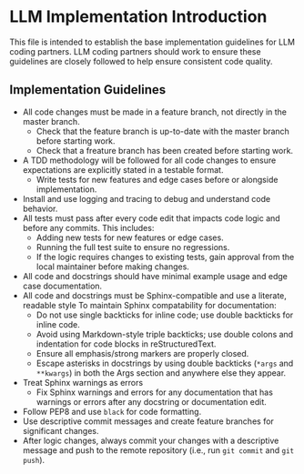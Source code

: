 # LLM Implementation Introduction

This file is intended to establish the base implementation guidelines for LLM coding partners. LLM coding partners should work to ensure these guidelines are closely followed to help ensure consistent code quality.

## Implementation Guidelines
- All code changes must be made in a feature branch, not directly in the master branch.
  - Check that the feature branch is up-to-date with the master branch before starting work.
  - Check that a freature branch has been created before starting work.
- A TDD methodology will be followed for all code changes to ensure expectations are explicitly stated in a testable format.
  - Write tests for new features and edge cases before or alongside implementation.
- Install and use logging and tracing to debug and understand code behavior.
- All tests must pass after every code edit that impacts code logic and before any commits. This includes:
  - Adding new tests for new features or edge cases.
  - Running the full test suite to ensure no regressions.
  - If the logic requires changes to existing tests, gain approval from the local maintainer before making changes.
- All code and docstrings should have minimal example usage and edge case documentation.
- All code and docstrings must be Sphinx-compatible and use a literate, readable style To maintain Sphinx compatability for documentation:
  - Do not use single backticks for inline code; use double backticks for inline code. 
  - Avoid using Markdown-style triple backticks; use double colons and indentation for code blocks in reStructuredText.
  - Ensure all emphasis/strong markers are properly closed.
  - Escape asterisks in docstrings by using double backticks (``*args`` and ``**kwargs``) in both the Args section and anywhere else they appear.
- Treat Sphinx warnings as errors
  - Fix Sphinx warnings and errors for any documentation that has warnings or errors after any docstring or documentation edit.
- Follow PEP8 and use `black` for code formatting.
- Use descriptive commit messages and create feature branches for significant changes.
- After logic changes, always commit your changes with a descriptive message and push to the remote repository (i.e., run `git commit` and `git push`).